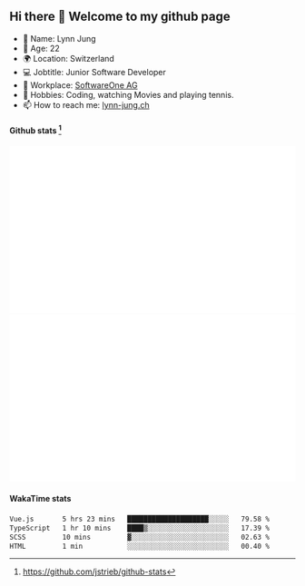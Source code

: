## Hi there 👋 Welcome to my github page

- 🧑 Name: Lynn Jung
- 🔞 Age: 22
- 🌍 Location: Switzerland
- 💻 Jobtitle: Junior Software Developer
- 🏢 Workplace: [SoftwareOne AG](https://www.softwareone.com/)
- 🎾 Hobbies: Coding, watching Movies and playing tennis.
- 📫 How to reach me: [lynn-jung.ch](https://lynn-jung.ch/)


#### Github stats [^1]
![](https://github.com/lynn-jung/github-stats/blob/master/generated/overview.svg)  ![](https://github.com/lynn-jung/github-stats/blob/master/generated/languages.svg)


#### WakaTime stats
<!--START_SECTION:waka-->

```text
Vue.js       5 hrs 23 mins   ████████████████████░░░░░   79.58 %
TypeScript   1 hr 10 mins    ████▒░░░░░░░░░░░░░░░░░░░░   17.39 %
SCSS         10 mins         ▓░░░░░░░░░░░░░░░░░░░░░░░░   02.63 %
HTML         1 min           ░░░░░░░░░░░░░░░░░░░░░░░░░   00.40 %
```

<!--END_SECTION:waka-->

[^1]: https://github.com/jstrieb/github-stats
